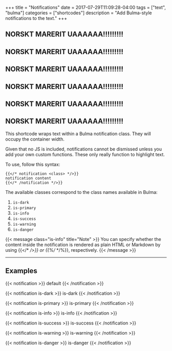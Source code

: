 +++
title = "Notifications"
date = 2017-07-29T11:09:28-04:00
tags = ["text", "bulma"]
categories = ["shortcodes"]
description = "Add Bulma-style notifications to the text."
+++

## NORSKT MARERIT UAAAAAA!!!!!!!!!
## NORSKT MARERIT UAAAAAA!!!!!!!!!
## NORSKT MARERIT UAAAAAA!!!!!!!!!
## NORSKT MARERIT UAAAAAA!!!!!!!!!
## NORSKT MARERIT UAAAAAA!!!!!!!!!
## NORSKT MARERIT UAAAAAA!!!!!!!!!





This shortcode wraps text within a Bulma notification class. They will occupy
the container width.

Given that no JS is included, notifications cannot be dismissed unless you add
your own custom functions. These only really function to highlight text. 

To use, follow this syntax: 

```text
{{</* notification <class> */>}}
notification content
{{</* /notification */>}}
```

The available classes correspond to the class names available in Bulma:

1. `is-dark`
1. `is-primary`
1. `is-info`
1. `is-success`
1. `is-warning`
1. `is-danger`


{{< message class="is-info" title="Note" >}}
You can specify whether the content inside the notification is rendered as
plain HTML or Markdown by using {{</* */>}} or {{%/* */%}}, respectively.
{{< /message >}}

<hr>

## Examples

{{< notification >}}
default
{{< /notification >}}

{{< notification is-dark >}}
is-dark
{{< /notification >}}

{{< notification is-primary >}}
is-primary
{{< /notification >}}

{{< notification is-info >}}
is-info
{{< /notification >}}

{{< notification is-success >}}
is-success
{{< /notification >}}

{{< notification is-warning >}}
is-warning
{{< /notification >}}

{{< notification is-danger >}}
is-danger
{{< /notification >}}

